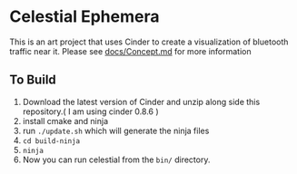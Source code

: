 # Celestial Ephemera

This is an art project that uses Cinder to create a visualization of bluetooth traffic near it.  Please see [docs/Concept.md](docs/Concept.md) for more information

## To Build
1. Download the latest version of Cinder and unzip along side this repository.( I am using cinder 0.8.6 )
2. install cmake and ninja
3. run `./update.sh` which will generate the ninja files
4. `cd build-ninja`
5. `ninja`
6. Now you can run celestial from the `bin/` directory.
